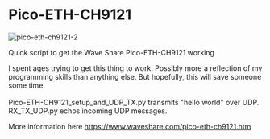 # Pico-ETH-CH9121

![pico-eth-ch9121-2](https://user-images.githubusercontent.com/51276276/213817065-0429f4fe-da8a-449b-82f1-a8fb1d236329.jpg)

Quick script to get the Wave Share Pico-ETH-CH9121 working

I spent ages trying to get this thing to work. Possibly more a reflection of my programming skills than anything else. But hopefully, this will save someone some time.\
\
Pico-ETH-CH9121_setup_and_UDP_TX.py transmits "hello world" over UDP.\
RX_TX_UDP.py echos incoming UDP messages.

More information here https://www.waveshare.com/pico-eth-ch9121.htm
